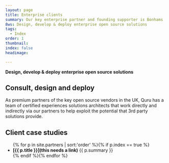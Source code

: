 ```yaml
---
layout: page
title: Enterprise clients
summary: Our key enterprise partner and founding supporter is Bonhams
8ws: Design, develop & deploy enterprise open source solutions
tags:
  - Index
order: 1
thumbnail:
index: false
headimage:

---
```

**Design, develop & deploy enterprise open source solutions**

## Consult, design and deploy ##
As premium partners of the key open source vendors in the UK, Quru has a team of certified experiences solutions architects that work directly and indirectly via our partners to help exploit the potential that 3rd party solutions provide.

## Client case studies ##

<ul class="partners">
{% for p in site.partners  | sort:'order' %}{% if p.index == true %}<li><b>[{{ p.title }}](this needs a link)</b> {{ p.summary }}</li>{% endif %}{% endfor %}
</ul>
